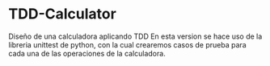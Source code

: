 # TDD-Calculator
Diseño de una calculadora aplicando TDD
En esta version se hace uso de la libreria unittest de python, con la cual crearemos casos de prueba para cada una de las operaciones de la calculadora.
